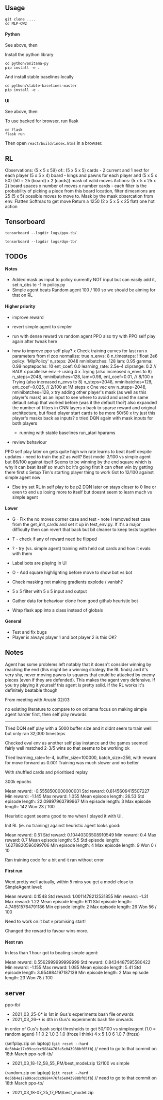 
## Usage

```
git clone ....
cd MLP-CW2
```

#### Python

See above, then

Install the python library

```
cd python/onitama-py
pip install -e .
```

And install stable baselines locally

```
cd python/stable-baselines-master
pip install -e .
```

#### UI

See above, then

To use backed for browser, run flask

```
cd flask
flask run
```

Then open `react/build/index.html` in a browser.

## RL

Observations:
(5 x 5 x 59) of::
    (5 x 5 x 5) cards - 2 current and 1 next for each player
    (5 x 5 x 4) board - kings and pawns for each player
and
    (5 x 5 x 50) (50 = 25 (board) x 2 (cards)) mask of valid moves
Actions:
    (5 x 5 x 25 x 2) board spaces x number of moves x number cards - each filter is the probability of picking a piece
    from this board location, filter dimesnions are 25 (5 x 5) possible moves to move to.
    Mask by the mask obsercation from env.
    Flatten
    Softmax to get move
    Return a 1250 (2 x 5 x 5 x 25 flat) one hot action


## Tensorboard

```tensorboard --logdir logs/ppo-tb/```

```tensorboard --logdir logs/dqn-tb/```

## TODOs

#### Notes

* Added mask as input to policy currently NOT input but can easily add it, set n_obs to -1 in policy.py
* Simple agent beats Random agent 100 / 100 so we should be aiming for that on RL

#### Higher priority

* improve reward
* revert simple agent to simpler
* run with dense reward vs random agent PPO also try with PPO self play again after tweak here

* how to improve ppo self play?
    x Check training curves for last run
    x parameters from rl zoo 
          normalize: true
          n_envs: 8
          n_timesteps: !!float 2e6
          policy: 'MlpPolicy'
          n_steps: 2048
          nminibatches: 128
          lam: 0.95
          gamma: 0.99
          noptepochs: 10
          ent_coef: 0.0
          learning_rate: 2.5e-4
          cliprange: 0.2
        // BAD!
    x parallelise env -> using 4
    x Trying (also increased n_envs to 8)
          n_steps=2048,
          nminibatches=128,
          lam=0.98,
          ent_coef=0.01,
      // 8/100
    x Trying (also increased n_envs to 8)
          n_steps=2048,
          nminibatches=128,
          ent_coef=0.025,
        // 2/100 at 1M steps
    x One vec env
        n_steps=2048,
        nminibatches=128,
    x try adding other player's mask (as well as this player's mask) as an input to see where to avoid
        and used the same detault setup that worked before (was it the default tho?)
        also expanded the number of filters in CNN layers
    x back to sparse reward and original architecture, but fixed player start cards to be more 50/50
    x try just this player's masks back as inputs?
    x tried DQN again with mask inputs for both players
    * running with stable baselines run_atari hparams
* review behaviour


PPO self play later on gets quite high win rate learns to beat itself despite updates - need to train the p2 as well?
    Best model 3/100 vs simple agent but 86/100 against itself
    Seems to be winning by the end square which is why it can beat itself so much bc it's going first it can often
    win by getting there first
x Setup Tim's starting player thing to work
    Got to 12/100 against simple agent now
* Else try set RL in self play to be p2
DQN later on stays closer to 0 line or even to end up losing more to itself but doesnt seem to learn much vs simple agent

#### Lower

* G - Fix the no moves corner case and test - note I removed test case from the get_init_cards and set it up
    in test_env.py. If it's a major difficulty then can revert that back but bit cleaner to keep tests together
* T - check if any of reward need be flipped
* ? - try (vs. simple agent) training with held out cards and how it evals with them


* Label bots are playing in UI
* O - Add square highlighting before move to show bot vs bot
* Check masking not making gradients explode / vanish? 
* 5 x 5 filter with 5 x 5 input and output 
* Gather data for behaviour clone from good github heuristic bot
* Wrap flask app into a class instead of globals
  
#### General

* Test and fix bugs
* Player is always player 1 and bot player 2 is this OK?


## Notes

Agent has some problems left notably that it doesn't consider winning by reaching the end 
(this might be a winning strategy the RL finds) and it's very shy, never moving pawns to 
squares that could be attacked by enemy pieces (even if they are defended). 
This makes the agent very defensive.  If you try playing it yourself this agent is pretty 
solid. If the RL works it's definitely beatable though

From meeting with Arushi 02/03

no existing literature to compare to on onitama
focus on making simple agent harder first, then self play
rewards

____

Tried DQN self play with a 5000 buffer size and it didnt seem to train well but only ran 32,000 timesteps

Checked eval env as another self play instance and the games seemed fairly well matched 2-3/5 wins so that 
seems to be working ok

Tried 
                 learning_rate=1e-4,
                 buffer_size=100000,
                 batch_size=256,
        with reward for move forward as 0.001
Training was much slower and no better

With shuffled cards and prioritised replay

300k epochs

Mean reward: -0.5558500000000001
Std reward: 0.8145609415507227
Min reward: -1.145
Max reward: 1.055
Mean episode length: 26.53
Std episode length: 22.09997963799967
Min episode length: 3
Max episode length: 142
Won 23 / 100





Heuristic agent seems good to me when I played it with UI. 

Init RL (ie. no training) against heuristic agent looks good:

Mean reward: 0.51
Std reward: 0.10440306508910549
Min reward: 0.4
Max reward: 0.7
Mean episode length: 5.5
Std episode length: 1.6278820596099706
Min episode length: 4
Max episode length: 9
Won 0 / 10

Ran training code for a bit and it ran without error

#### First run

Went pretty well actually, within 5 mins you get a model close to SimpleAgent level:

Mean reward: 0.1548
Std reward: 1.0011478212531855
Min reward: -1.31
Max reward: 1.22
Mean episode length: 6.11
Std episode length: 4.749515764791186
Min episode length: 2
Max episode length: 26
Won 56 / 100

Need to work on it but v promising start!

Changed the reward to favour wins more.


#### Next run

In less than 1 hour got to beating simple agent: 

Mean reward: 0.5562999999999999
Std reward: 0.8434487595580422
Min reward: -1.155
Max reward: 1.085
Mean episode length: 5.41
Std episode length: 3.954984197187139
Min episode length: 2
Max episode length: 23
Won 78 / 100



## server

ppo-tb/
* 2021_03_25-0* is 1st in Gus's experiments bash file onwards
* 2021_03_26-* is 4th in Gus's experiments bash file onwards

in order of Gus's bash script
thresholds to get 50/100 vs simpleagent (1.0 = random agent) 
1 1.0
2 1.0
3 1.0 (froze I think)
4 x
5 1.0
6 1.0
7  (froze)

(selfplay.zip on laptop)
(`git reset --hard 0e5bb4e17e99cedcc9884476fa5e043988bf05fb`) // need to go to that commit on 18th March
ppo-self-tb/
* 2021_03_18-12_58_55_PM/best_model.zip
    12/100 vs simple

(random.zip on laptop)
(`git reset --hard 0e5bb4e17e99cedcc9884476fa5e043988bf05fb`) // need to go to that commit on 18th March
ppo-tb/
* 2021_03_18-07_25_17_PM/best_model.zip